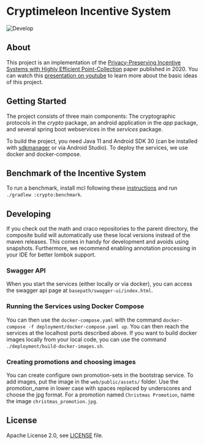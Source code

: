 # Cryptimeleon Incentive System

![Develop](https://github.com/cryptimeleon/incentive-system/workflows/Default%20workflow/badge.svg?branch=develop)

## About

This project is an implementation of
the [Privacy-Preserving Incentive Systems with Highly Efficient Point-Collection](https://eprint.iacr.org/2020/382)
paper published in 2020. You can watch this [presentation on youtube](https://www.youtube.com/watch?v=Up-ECbJ4w5U&t=1s)
to learn more about the basic ideas of this project.

## Getting Started

The project consists of three main components: The cryptographic
protocols in the _crypto_ package, an android application in the _app_ package, and several spring boot webservices in the _services_ package.

To build the project, you need Java 11 and Android SDK 30 (can be installed with 
[sdkmanager](https://developer.android.com/studio/command-line/sdkmanager) or via Android Studio).
To deploy the services, we use docker and docker-compose.


## Benchmark of the Incentive System

To run a benchmark, install mcl following these [instructions](https://github.com/cryptimeleon/mclwrap) and
run `./gradlew :crypto:benchmark`.

## Developing

If you check out the math and craco repositories to the parent directory, the composite build will automatically use
these local versions instead of the maven releases. This comes in handy for development and avoids using snapshots.
Furthermore, we recommend enabling annotation processing in your IDE for better lombok support.

### Swagger API

When you start the services (either locally or via docker), you can access the swagger api page
at `basepath/swagger-ui/index.html`.

### Running the Services using Docker Compose

You can then use the `docker-compose.yaml` with the command `docker-compose -f deployment/docker-compose.yaml up`. You
can then reach the services at the localhost ports described above. If you want to build docker images locally from your
local code, you can use the command `./deployment/build-docker-images.sh`.

### Creating promotions and choosing images

You can create configure own promotion-sets in the bootstrap service.
To add images, put the image in the `web/public/assets/` folder.
Use the promotion_name in lower case with spaces replaced by underscores and choose the jpg format.
For a promotion named `Christmas Promotion`, name the image `christmas_promotion.jpg`.

## License

Apache License 2.0, see [LICENSE](LICENSE) file.
